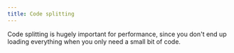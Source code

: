 ```yaml
---
title: Code splitting
---
```


Code splitting is hugely important for performance, since you don't end up loading everything when you only need a small bit of code.
